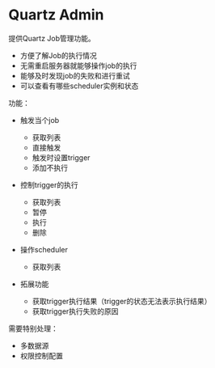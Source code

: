 Quartz Admin
===

提供Quartz Job管理功能。

- 方便了解Job的执行情况
- 无需重启服务器就能够操作job的执行
- 能够及时发现job的失败和进行重试
- 可以查看有哪些scheduler实例和状态

功能：

- 触发当个job
    - 获取列表
    - 直接触发
    - 触发时设置trigger
    - 添加不执行
- 控制trigger的执行
    - 获取列表
    - 暂停
    - 执行
    - 删除
- 操作scheduler
    - 获取列表
  
- 拓展功能
    - 获取trigger执行结果（trigger的状态无法表示执行结果）
    - 获取trigger执行失败的原因

需要特别处理：

- 多数据源
- 权限控制配置